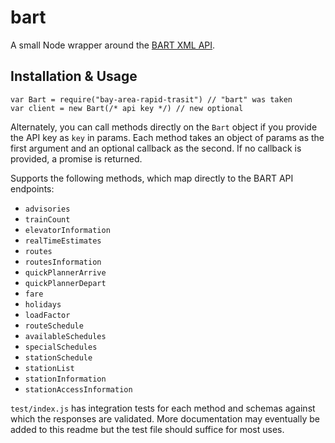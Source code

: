# bart

A small Node wrapper around the [BART XML API](http://api.bart.gov/docs/overview/index.aspx).

## Installation & Usage

```
var Bart = require("bay-area-rapid-trasit") // "bart" was taken
var client = new Bart(/* api key */) // new optional
```

Alternately, you can call methods directly on the `Bart` object if you provide the API key as `key` in params. Each method takes an object of params as the first argument and an optional callback as the second. If no callback is provided, a promise is returned.

Supports the following methods, which map directly to the BART API endpoints:

- `advisories`
- `trainCount`
- `elevatorInformation`
- `realTimeEstimates`
- `routes`
- `routesInformation`
- `quickPlannerArrive`
- `quickPlannerDepart`
- `fare`
- `holidays`
- `loadFactor`
- `routeSchedule`
- `availableSchedules`
- `specialSchedules`
- `stationSchedule`
- `stationList`
- `stationInformation`
- `stationAccessInformation`

`test/index.js` has integration tests for each method and schemas against which the responses are validated. More documentation may eventually be added to this readme but the test file should suffice for most uses.

